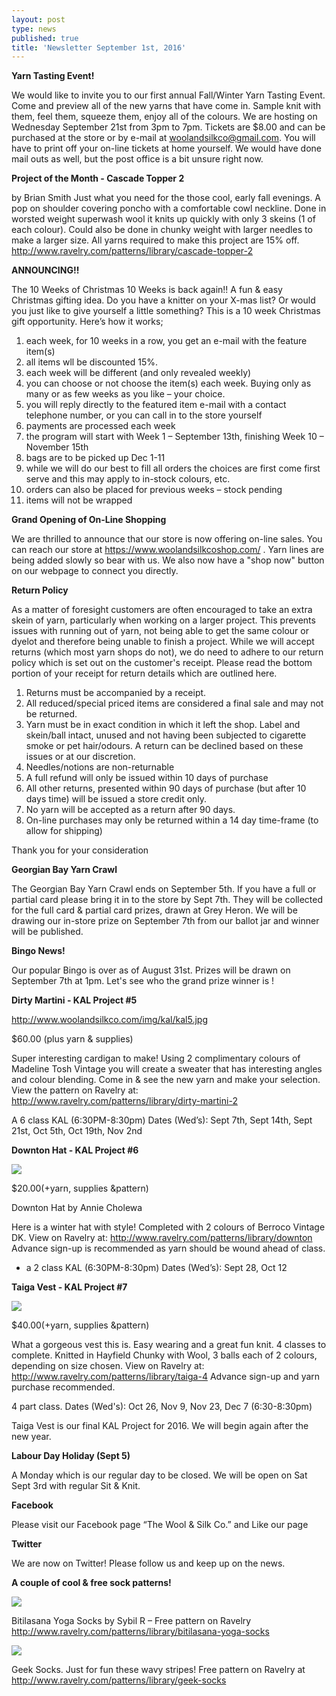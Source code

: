 ```yaml
---
layout: post
type: news
published: true
title: 'Newsletter September 1st, 2016'
---
```

**Yarn Tasting Event!**

We would like to invite you to our first annual Fall/Winter Yarn Tasting Event.  Come and preview all of the new yarns that have come in. Sample knit with them, feel them, squeeze them, enjoy all of the colours.  We are hosting on Wednesday September 21st  from 3pm to 7pm.  Tickets are $8.00 and can be purchased at the store or by e-mail at woolandsilkco@gmail.com. You will have to print off your on-line tickets at home yourself. We would have done mail outs as well, but the post office is a bit unsure right now. 

**Project of the Month - Cascade Topper 2**

by Brian Smith
Just what you need for the those cool, early fall evenings. A pop on shoulder covering poncho with a comfortable cowl neckline.  Done in worsted weight superwash wool it knits up quickly with only 3 skeins (1 of each colour). Could also be done in chunky weight with larger needles to make a larger size. All yarns required to make this project are 15% off.
http://www.ravelry.com/patterns/library/cascade-topper-2 

**ANNOUNCING!!**

The 10 Weeks of Christmas 
10 Weeks is back again!!  A fun & easy Christmas gifting idea.  Do you have a knitter on your X-mas list?  Or would you just like to give yourself a little something?  This is a 10 week Christmas gift opportunity.  Here’s how it works;

1. each week, for 10 weeks in a row,  you get an e-mail with the feature item(s)
2. all items wll be discounted 15%.
3. each week will be different (and only revealed weekly)
4. you can choose or not choose the item(s) each week. Buying only as many or as few weeks as you like – your choice.
5. you will reply directly to the featured item e-mail with a contact telephone number, or you can call in to the store yourself
6. payments are processed each week
7. the program will start with Week 1 – September 13th,  finishing Week 10 – November 15th
8. bags are to be picked up Dec 1-11
9. while we will do our best to fill all orders the choices are first come first serve and this may apply to in-stock colours, etc. 
11. orders can also be placed for previous weeks – stock pending
12. items will not be wrapped

**Grand Opening of On-Line Shopping**

We are thrilled to announce that our store is now offering on-line sales. You can reach our store at https://www.woolandsilkcoshop.com/ .  Yarn lines are being added slowly so bear with us. We also now have a "shop now" button on our webpage to connect you directly. 

**Return Policy**

As a matter of foresight customers are often encouraged to take an extra skein of yarn, particularly when working on a larger project. This prevents issues with running out of yarn, not being able to get the same colour or dyelot and therefore being unable to finish a project.  While we will accept returns (which most yarn shops do not), we do need to adhere to our return policy which is set out on the customer's receipt.  Please read the bottom portion of your receipt for return details which are outlined here.
1. Returns must be accompanied by a receipt.
2. All reduced/special priced items are considered a final sale and may not be returned. 
3. Yarn must be in exact condition in which it left the shop. Label and skein/ball intact, unused and not having been subjected to cigarette smoke or pet hair/odours.  A return can be declined based on these issues or at our discretion.
4. Needles/notions are non-returnable
5. A full refund will only be issued within 10 days of purchase
6. All other returns, presented within 90 days of purchase (but after 10 days time) will be issued a store credit only.
7. No yarn will be accepted as a return after 90 days.
8. On-line purchases may only be returned within a 14 day time-frame (to allow for shipping)

Thank you for your consideration
 
**Georgian Bay Yarn Crawl**

The Georgian Bay Yarn Crawl ends on September 5th. If you have a full or partial card please bring it in to the store by Sept 7th. They will be collected for the full card & partial card prizes, drawn at Grey Heron. We will be drawing our in-store prize on September 7th from our ballot jar and winner will be published. 

**Bingo News!**

Our popular Bingo is over as of August 31st. Prizes will be drawn on September 7th at 1pm. Let's see who the grand prize winner is !

**Dirty Martini - KAL Project #5**

http://www.woolandsilkco.com/img/kal/kal5.jpg

$60.00 (plus yarn & supplies)

Super interesting cardigan to make! Using 2 complimentary colours of Madeline Tosh Vintage you will create a sweater that has interesting angles and colour blending. Come in & see the new yarn and make your selection. View the pattern on Ravelry at:  http://www.ravelry.com/patterns/library/dirty-martini-2

A 6 class KAL (6:30PM-8:30pm)		Dates (Wed’s): Sept 7th, Sept 14th, Sept 21st, Oct 5th, Oct 19th, Nov 2nd

**Downton Hat - KAL Project #6**

![]({{site.baseurl}}/http://www.woolandsilkco.com/img/kal/kal6.jpg)

$20.00(+yarn, supplies &pattern)

Downton Hat  by Annie Cholewa

Here is a winter hat with style!
Completed with 2 colours of Berroco Vintage DK.
View on Ravelry at:  http://www.ravelry.com/patterns/library/downton
Advance sign-up is recommended as yarn should be wound ahead of class.

- a 2 class KAL (6:30PM-8:30pm)      Dates (Wed’s):  Sept 28, Oct 12

**Taiga Vest - KAL Project #7**

![]({{site.baseurl}}/http://www.woolandsilkco.com/img/kal/kal7.jpg)

$40.00(+yarn, supplies &pattern)

What a gorgeous vest this is. Easy wearing and a great fun knit. 4 classes to complete. Knitted in Hayfield Chunky with Wool, 3 balls each of 2 colours, depending on size chosen. View on Ravelry at:  http://www.ravelry.com/patterns/library/taiga-4
Advance sign-up and yarn purchase recommended.

4 part class. Dates (Wed's): Oct 26, Nov 9, Nov 23, Dec 7  (6:30-8:30pm)   

Taiga Vest is our final KAL Project for 2016. We will begin again after
the new year.                                      

**Labour Day Holiday (Sept 5)**

A Monday which is our regular day to be closed. We will be open on Sat Sept 3rd with regular Sit & Knit.
 
**Facebook**

Please visit our Facebook page “The Wool & Silk Co.” and Like our page

**Twitter**

We are now on Twitter!  Please follow us and keep up on the news.

**A couple of cool & free sock patterns!**

![]({{site.baseurl}}/http://woolandsilkco.com/img/socks/august1.jpg)

Bitilasana Yoga Socks by Sybil R – Free pattern on Ravelry http://www.ravelry.com/patterns/library/bitilasana-yoga-socks
  
![]({{site.baseurl}}/http://woolandsilkco.com/img/socks/august2.jpg)
  
Geek Socks.
Just for fun these wavy stripes!  Free pattern on Ravelry at  http://www.ravelry.com/patterns/library/geek-socks